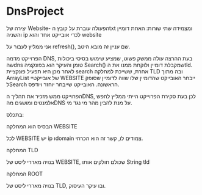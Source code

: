 # DnsProject



יצירה של Website- 
הפעולה עוברת על קובץ הtxt ומצמידה שתי שורות:
האחת דומיין והשניה ip
לכדי אובייקט אחד והוא website

אני ממליץ לעבור על refresh(), שם עניין זה מובא היטב.




הפרוייקט מדמה DNS,
בעת ההרצה עולה ממשק פשוט, שמציע שימוש בסיסי ביכולות שהdns  טומן
והעיקר הוא בפונקציה Search() שמקבלת דומיין ולוקחת ממנו את הtld.
לאחר מכן היא תפעיל פונקציית search אחרת, ששייכת למחלקה TLD ובה מתוך ArrayList
של אובייקטיי WEBSITE ייבחר האובייקט שהדומיין שלו שווה לדומיין שסופק לSearch הראשונה. האובייקט שייבחר יוחזר ויודפס.

הפרוייקט ממש מזכיר את תהליך הDNS, לכן בעת סקירת הפרוייקט הייתי ממליץ לחפש אלמנטים ומושגים מהDNS על מנת להבין מהר מי נגד מי.

בתכלס:

הבסיס הוא המחלקה WEBSITE 

 לכל WEBSITE יש ip וdomain צמודים לו, קשר זה הוא הכרחי.

המחלקה TLD
 
בנויה מאררי ליסט של WEBSITE, שכולם חולקים אותו String tld

המחלקה ROOT

בנויה מאררי ליסט של TLD, ובו עיקר העיסוק.
